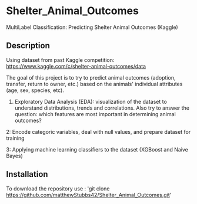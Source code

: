 # Shelter_Animal_Outcomes
MultiLabel Classification: Predicting Shelter Animal Outcomes (Kaggle)

## Description

Using dataset from past Kaggle competition: https://www.kaggle.com/c/shelter-animal-outcomes/data

The goal of this project is to try to predict animal outcomes (adoption, transfer, return to owner, etc.) based on the animals' individual attributes (age, sex, species, etc).




1. Exploratory Data Analysis (EDA): visualization of the dataset to understand distributions, trends and correlations. Also try to answer the question: which features are most important in determining animal outcomes?

2: Encode categoric variables, deal with null values, and prepare dataset for training

3: Applying machine learning classifiers to the dataset (XGBoost and Naive Bayes)

## Installation <a id="installation"></a>
To download the repository use :
'git clone https://github.com/matthewStubbs42/Shelter_Animal_Outcomes.git'


